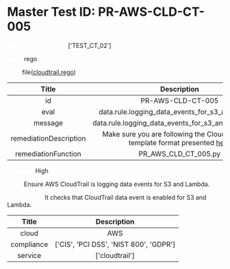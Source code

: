 



# Master Test ID: PR-AWS-CLD-CT-005


***<font color="white">Master Snapshot Id:</font>*** ['TEST_CT_02']

***<font color="white">type:</font>*** rego

***<font color="white">rule:</font>*** file([cloudtrail.rego])  
  
  
  
  

|Title|Description|
| :---: | :---: |
|id|PR-AWS-CLD-CT-005|
|eval|data.rule.logging_data_events_for_s3_and_lambda|
|message|data.rule.logging_data_events_for_s3_and_lambda_err|
|remediationDescription|Make sure you are following the Cloudformation template format presented <a href='https://boto3.amazonaws.com/v1/documentation/api/latest/reference/services/cloudtrail.html#CloudTrail.Client.get_event_selectors' target='_blank'>here</a>|
|remediationFunction|PR_AWS_CLD_CT_005.py|


***<font color="white">Severity:</font>*** High

***<font color="white">Title:</font>*** Ensure AWS CloudTrail is logging data events for S3 and Lambda.

***<font color="white">Description:</font>*** It checks that CloudTrail data event is enabled for S3 and Lambda.  
  
  

|Title|Description|
| :---: | :---: |
|cloud|AWS|
|compliance|['CIS', 'PCI DSS', 'NIST 800', 'GDPR']|
|service|['cloudtrail']|



[cloudtrail.rego]: https://github.com/prancer-io/prancer-compliance-test/tree/master/aws/cloud/cloudtrail.rego
